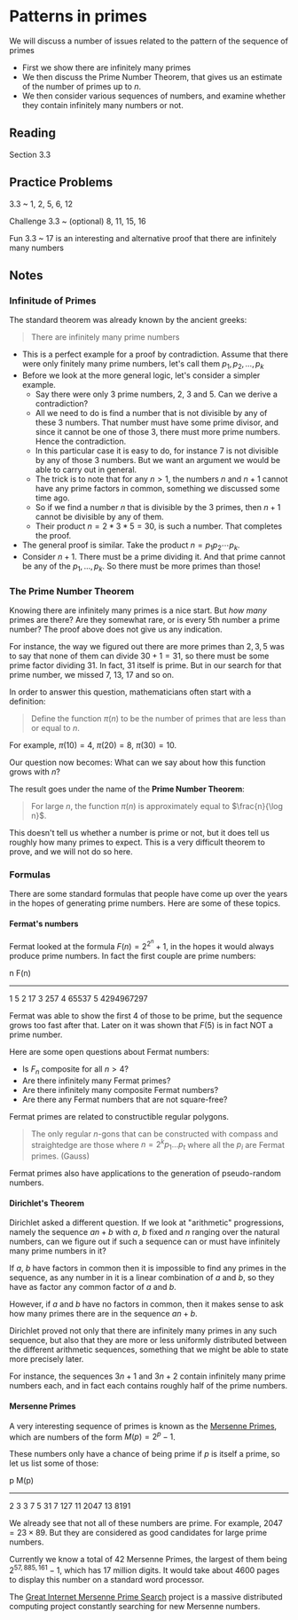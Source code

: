 # Patterns in primes

We will discuss a number of issues related to the pattern of the sequence of primes

- First we show there are infinitely many primes
- We then discuss the Prime Number Theorem, that gives us an estimate of the number of primes up to $n$.
- We then consider various sequences of numbers, and examine whether they contain infinitely many numbers or not.

## Reading

Section 3.3

## Practice Problems

3.3
  ~ 1, 2, 5, 6, 12

Challenge 3.3
  ~ (optional) 8, 11, 15, 16

Fun 3.3
  ~ 17 is an interesting and alternative proof that there are infinitely many numbers

## Notes

### Infinitude of Primes

The standard theorem was already known by the ancient greeks:

> There are infinitely many prime numbers

- This is a perfect example for a proof by contradiction. Assume that there were only finitely many prime numbers, let's call them $p_1, p_2, \ldots, p_k$
- Before we look at the more general logic, let's consider a simpler example.
    - Say there were only 3 prime numbers, $2$, $3$ and $5$. Can we derive a contradiction?
    - All we need to do is find a number that is not divisible by any of these 3 numbers. That number must have some prime divisor, and since it cannot be one of those 3, there must more prime numbers. Hence the contradiction.
    - In this particular case it is easy to do, for instance $7$ is not divisible by any of those 3 numbers. But we want an argument we would be able to carry out in general.
    - The trick is to note that for any $n > 1$, the numbers $n$ and $n+1$ cannot have any prime factors in common, something we discussed some time ago.
    - So if we find a number $n$ that is divisible by the $3$ primes, then $n+1$ cannot be divisible by any of them.
    - Their product $n = 2*3*5 = 30$, is such a number. That completes the proof.
- The general proof is similar. Take the product $n=p_1p_2\cdots p_k$.
- Consider $n+1$. There must be a prime dividing it. And that prime cannot be any of the $p_1, \ldots, p_k$. So there must be more primes than those!

### The Prime Number Theorem

Knowing there are infinitely many primes is a nice start. But *how many* primes are there? Are they somewhat rare, or is every 5th number a prime number? The proof above does not give us any indication.

For instance, the way we figured out there are more primes than $2,3,5$ was to say that none of them can divide $30 + 1 = 31$, so there must be some prime factor dividing $31$. In fact, $31$ itself is prime. But in our search for that prime number, we missed $7$, $13$, $17$ and so on.

In order to answer this question, mathematicians often start with a definition:

> Define the function $\pi(n)$ to be the number of primes that are less than or equal to $n$.

For example, $\pi(10) = 4$, $\pi(20) = 8$, $\pi(30) = 10$.

Our question now becomes: What can we say about how this function grows with $n$?

The result goes under the name of the **Prime Number Theorem**:

> For large $n$, the function $\pi(n)$ is approximately equal to $\frac{n}{\log n}$.

This doesn't tell us whether a number is prime or not, but it does tell us roughly how many primes to expect. This is a very difficult theorem to prove, and we will not do so here.

### Formulas

There are some standard formulas that people have come up over the years in the hopes of generating prime numbers. Here are some of these topics.

#### Fermat's numbers

Fermat looked at the formula $F(n) = 2^{2^n} + 1$, in the hopes it would always produce prime numbers. In fact the first couple are prime numbers:

  n        F(n)
---  ----------
  1           5
  2          17
  3         257
  4       65537
  5  4294967297

Fermat was able to show the first 4 of those to be prime, but the sequence grows too fast after that. Later on it was shown that $F(5)$ is in fact NOT a prime number.

Here are some open questions about Fermat numbers:

- Is $F_n$ composite for all $n > 4$?
- Are there infinitely many Fermat primes?
- Are there infinitely many composite Fermat numbers?
- Are there any Fermat numbers that are not square-free?

Fermat primes are related to constructible regular polygons.

> The only regular $n$-gons that can be constructed with compass and straightedge are those where $n=2^k p_1 \ldots p_t$ where all the $p_i$ are Fermat primes. (Gauss)

Fermat primes also have applications to the generation of pseudo-random numbers.

#### Dirichlet's Theorem

Dirichlet asked a different question. If we look at "arithmetic" progressions, namely the sequence $an + b$ with $a$, $b$ fixed and $n$ ranging over the natural numbers, can we figure out if such a sequence can or must have infinitely many prime numbers in it?

If $a$, $b$ have factors in common then it is impossible to find any primes in the sequence, as any number in it is a linear combination of $a$ and $b$, so they have as factor any common factor of $a$ and $b$.

However, if $a$ and $b$ have no factors in common, then it makes sense to ask how many primes there are in the sequence $an+b$.

Dirichlet proved not only that there are infinitely many primes in any such sequence, but also that they are more or less uniformly distributed between the different arithmetic sequences, something that we might be able to state more precisely later.

For instance, the sequences $3n+1$ and $3n+2$ contain infinitely many prime numbers each, and in fact each contains roughly half of the prime numbers.

#### Mersenne Primes

A very interesting sequence of primes is known as the [Mersenne Primes](http://en.wikipedia.org/wiki/Mersenne_prime), which are numbers of the form $M(p) = 2^p-1$.

These numbers only have a chance of being prime if $p$ is itself a prime, so let us list some of those:

  p  M(p)
--- -----
  2     3
  3     7
  5    31
  7   127
 11  2047
 13  8191

We already see that not all of these numbers are prime. For example, $2047 = 23 \times 89$. But they are considered as good candidates for large prime numbers.

Currently we know a total of $42$ Mersenne Primes, the largest of them being $2^{57,885,161} - 1$, which has $17$ million digits. It would take about 4600 pages to display this number on a standard word processor.

The [Great Internet Mersenne Prime Search](http://en.wikipedia.org/wiki/Great_Internet_Mersenne_Prime_Search) project is a massive distributed computing project constantly searching for new Mersenne numbers.
